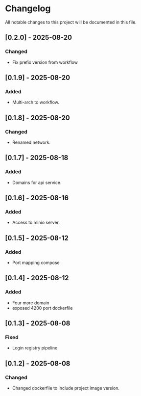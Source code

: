 # Changelog
All notable changes to this project will be documented in this file.

## [0.2.0] - 2025-08-20
### Changed
- Fix prefix version from workflow

## [0.1.9] - 2025-08-20
### Added
- Multi-arch to workflow.

## [0.1.8] - 2025-08-20
### Changed
- Renamed network.

## [0.1.7] - 2025-08-18
### Added
- Domains for api service.

## [0.1.6] - 2025-08-16
### Added
- Access to minio server.

## [0.1.5] - 2025-08-12
### Added
- Port mapping compose

## [0.1.4] - 2025-08-12
### Added
- Four more domain
- exposed 4200 port dockerfile

## [0.1.3] - 2025-08-08
### Fixed
- Login registry pipeline

## [0.1.2] - 2025-08-08
### Changed
- Changed dockerfile to include project image version.

